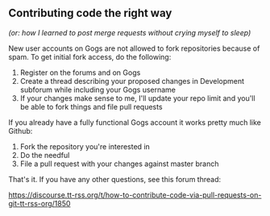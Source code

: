 ## Contributing code the right way 

*(or: how I learned to post merge requests without crying myself to sleep)*

New user accounts on Gogs are not allowed to fork repositories because of spam. To get
initial fork access, do the following:

1. Register on the forums and on Gogs
2. Create a thread describing your proposed changes in Development subforum while
including your Gogs username
3. If your changes make sense to me, I'll update your repo limit and you'll be able to
fork things and file pull requests

If you already have a fully functional Gogs account it works pretty much like Github:

1. Fork the repository you're interested in
2. Do the needful
3. File a pull request with your changes against master branch

That's it. If you have any other questions, see this forum thread:

https://discourse.tt-rss.org/t/how-to-contribute-code-via-pull-requests-on-git-tt-rss-org/1850
